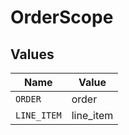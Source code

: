 # OrderScope


## Values

| Name        | Value       |
| ----------- | ----------- |
| `ORDER`     | order       |
| `LINE_ITEM` | line_item   |
